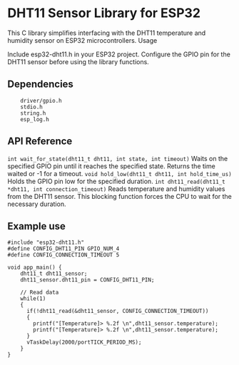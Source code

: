 # DHT11 Sensor Library for ESP32

This C library simplifies interfacing with the DHT11 temperature and humidity sensor on ESP32 microcontrollers.
Usage

Include esp32-dht11.h in your ESP32 project. Configure the GPIO pin for the DHT11 sensor before using the library functions.
## Dependencies
```
    driver/gpio.h
    stdio.h
    string.h
    esp_log.h
```
## API Reference
``` int wait_for_state(dht11_t dht11, int state, int timeout) ```
Waits on the specified GPIO pin until it reaches the specified state. Returns the time waited or -1 for a timeout.
``` void hold_low(dht11_t dht11, int hold_time_us) ```
Holds the GPIO pin low for the specified duration.
```int dht11_read(dht11_t *dht11, int connection_timeout)```
Reads temperature and humidity values from the DHT11 sensor. This blocking function forces the CPU to wait for the necessary duration.
## Example use
```
#include "esp32-dht11.h"
#define CONFIG_DHT11_PIN GPIO_NUM_4
#define CONFIG_CONNECTION_TIMEOUT 5

void app_main() {
    dht11_t dht11_sensor;
    dht11_sensor.dht11_pin = CONFIG_DHT11_PIN;

    // Read data
    while(1)
    {
      if(!dht11_read(&dht11_sensor, CONFIG_CONNECTION_TIMEOUT))
      {  
        printf("[Temperature]> %.2f \n",dht11_sensor.temperature);
        printf("[Temperature]> %.2f \n",dht11_sensor.temperature);
      }
      vTaskDelay(2000/portTICK_PERIOD_MS);
    } 
}
```
